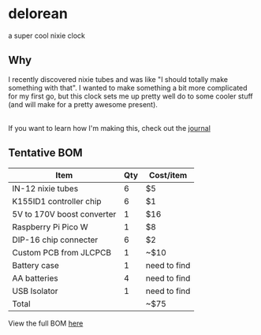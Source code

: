 # delorean
a super cool nixie clock
## Why
I recently discovered nixie tubes and was like "I should totally make something with that". I wanted to make something a bit more complicated for my first go, but this clock sets me up pretty well do to some cooler stuff (and will make for a pretty awesome present).         
<br>

If you want to learn how I'm making this, check out the [journal](/JOURNAL.md)

## Tentative BOM
| Item | Qty | Cost/item |
| ---- | --- | ---- |
| IN-12 nixie tubes | 6 | $5 |
| K155ID1 controller chip | 6 | $1 |
| 5V to 170V boost converter | 1 | $16 |
| Raspberry Pi Pico W | 1 | $8 |
| DIP-16 chip connecter | 6 | $2 |
| Custom PCB from JLCPCB | 1 | ~$10 | 
| Battery case | 1 | need to find |
| AA batteries | 4 | need to find | 
| USB Isolator | 1 | need to find | 
| Total |  | ~$75 |

View the full BOM [here](https://docs.google.com/spreadsheets/d/1stNW1CtxRqX0r_00TOh1KZHbPOv3G7_He01Eiyjgmc0/edit?usp=sharing)
